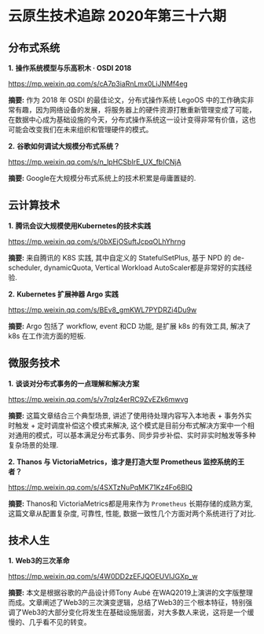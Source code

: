 # 云原生技术追踪 2020年第三十六期

## 分布式系统

**1.** **操作系统模型与乐高积木 · OSDI 2018**

https://mp.weixin.qq.com/s/cA7p3iaRnLmx0LiJNMf4eg

**摘要:** 作为 2018 年 OSDI 的最佳论文，分布式操作系统 LegoOS 中的工作确实非常有趣，因为网络设备的发展，将服务器上的硬件资源打散重新管理变成了可能，在数据中心成为基础设施的今天，分布式操作系统这一设计变得非常有价值，这也可能会改变我们在未来组织和管理硬件的模式。

**2.** **谷歌如何调试大规模分布式系统？**

https://mp.weixin.qq.com/s/n_lpHCSbIrE_UX_fbICNjA

**摘要:** Google在大规模分布式系统上的技术积累是毋庸置疑的.

## 云计算技术

**1.** **腾讯会议大规模使用Kubernetes的技术实践**

https://mp.weixin.qq.com/s/0bXEjOSuftJcpqOLhYhrng

**摘要:** 来自腾讯的 K8S 实践, 其中自定义的 StatefulSetPlus, 基于 NPD 的 de-scheduler, dynamicQuota, Vertical Workload AutoScaler都是非常好的实践经验.

**2.** **Kubernetes 扩展神器 Argo 实践**

https://mp.weixin.qq.com/s/BEv8_gmKWL7PYDRZi4Du9w

**摘要:** Argo 包括了 workflow, event 和CD 功能, 是扩展 k8s 的有效工具, 解决了 k8s 在工作流方面的短板.

## 微服务技术

**1.** **谈谈对分布式事务的一点理解和解决方案**

https://mp.weixin.qq.com/s/v7rqlz4erRC9ZvEZk6mwvg

**摘要:** 这篇文章结合三个典型场景, 讲述了使用待处理内容写入本地表 + 事务外实时触发 + 定时调度补偿这个模式来解决, 这个模式是目前分布式解决方案中一个相对通用的模式，可以基本满足分布式事务、同步异步补偿、实时非实时触发等多种复杂场景的处理.

**2.** **Thanos 与 VictoriaMetrics，谁才是打造大型 Prometheus 监控系统的王者？**

https://mp.weixin.qq.com/s/4SXTzNuPqMK71Kz4Fo6BlQ

**摘要:** Thanos和 VictoriaMetrics都是用来作为 `Prometheus` 长期存储的成熟方案, 这篇文章从配置复杂度, 可靠性, 性能, 数据一致性几个方面对两个系统进行了对比.

## 技术人生

**1.** **Web3的三次革命**

https://mp.weixin.qq.com/s/4W0DD2zEFJQOEUVIJGXp_w

**摘要:** 本文是根据谷歌的产品设计师Tony Aubé 在WAQ2019上演讲的文字版整理而成。文章阐述了Web3的三次演变逻辑，总结了Web3的三个根本特征，特别强调了Web3的大部分变化将发生在基础设施层面，对大多数人来说，这将是一个缓慢的、几乎看不见的转变。



